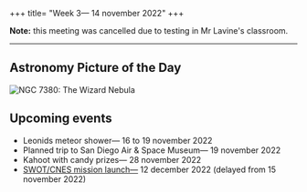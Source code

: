 +++
title= "Week 3— 14 november 2022"
+++

**Note:** this meeting was cancelled due to testing in Mr Lavine's classroom.

---

## Astronomy Picture of the Day
![NGC 7380: The Wizard Nebula](/img/apod/2022-11-14.jpg)

## Upcoming events
- Leonids meteor shower— 16 to 19 november 2022
- Planned trip to San Diego Air & Space Museum— 19 november 2022
- Kahoot with candy prizes— 28 november 2022
- [SWOT/CNES mission launch—](https://swot.cnes.fr/en/SWOT/index.htm) 12 december 2022 (delayed from 15 november 2022)
